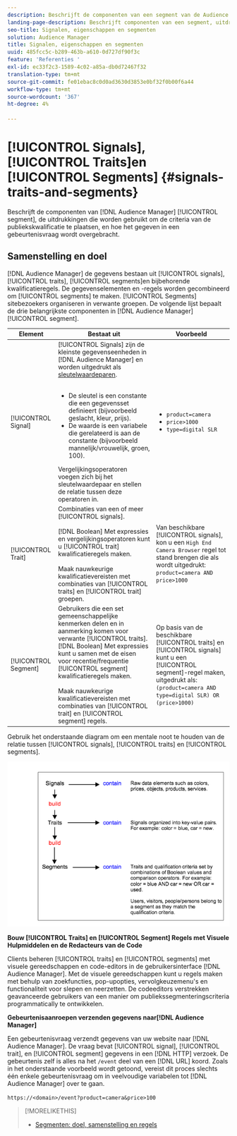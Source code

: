 ```yaml
---
description: Beschrijft de componenten van een segment van de Audience Manager, de uitdrukkingen die worden gebruikt om de criteria van de publiekskwalificatie te plaatsen, en hoe het gegeven in een gebeurtenisvraag wordt overgebracht.
landing-page-description: Beschrijft componenten van een segment, uitdrukkingen die worden gebruikt om de criteria van de publiekskwalificatie te plaatsen, en hoe het gegeven wordt overgebracht.
seo-title: Signalen, eigenschappen en segmenten
solution: Audience Manager
title: Signalen, eigenschappen en segmenten
uuid: 485fcc5c-b289-463b-a610-0d727df90f3c
feature: 'Referenties '
exl-id: ec33f2c3-1589-4c02-a85a-db0d72467f32
translation-type: tm+mt
source-git-commit: fe01ebac8c0d0ad3630d3853e0bf32f0b00f6a44
workflow-type: tm+mt
source-wordcount: '367'
ht-degree: 4%

---
```


# [!UICONTROL Signals],  [!UICONTROL Traits]en  [!UICONTROL Segments] {#signals-traits-and-segments}

Beschrijft de componenten van [!DNL Audience Manager] [!UICONTROL segment], de uitdrukkingen die worden gebruikt om de criteria van de publiekskwalificatie te plaatsen, en hoe het gegeven in een gebeurtenisvraag wordt overgebracht.

## Samenstelling en doel

[!DNL Audience Manager] de gegevens bestaan uit  [!UICONTROL signals],  [!UICONTROL traits],  [!UICONTROL segments]en bijbehorende kwalificatieregels. De gegevenselementen en -regels worden gecombineerd om [!UICONTROL segments] te maken. [!UICONTROL Segments] sitebezoekers organiseren in verwante groepen. De volgende lijst bepaalt de drie belangrijkste componenten in [!DNL Audience Manager] [!UICONTROL segment].

| Element | Bestaat uit | Voorbeeld |
|---|---|---|
| [!UICONTROL Signal] | [!UICONTROL Signals] zijn de kleinste gegevenseenheden in  [!DNL Audience Manager] en worden uitgedrukt als  [sleutelwaardeparen](../reference/key-value-pairs-explained.md).<br><br><ul><li>De sleutel is een constante die een gegevensset definieert (bijvoorbeeld geslacht, kleur, prijs).</li><li>De waarde is een variabele die gerelateerd is aan de constante (bijvoorbeeld mannelijk/vrouwelijk, groen, 100).</li></ul>Vergelijkingsoperatoren voegen zich bij het sleutelwaardepaar en stellen de relatie tussen deze operatoren in. | <ul><li>`product=camera`</li><li>`price>1000`</li><li>`type=digital SLR`</li></ul> |
| [!UICONTROL Trait] | Combinaties van een of meer [!UICONTROL signals].<br><br> [!DNL Boolean] Met expressies en vergelijkingsoperatoren kunt u  [!UICONTROL trait] kwalificatieregels maken. <br><br>Maak nauwkeurige kwalificatievereisten met combinaties van  [!UICONTROL traits] en  [!UICONTROL trait] groepen. | Van beschikbare [!UICONTROL signals], kon u een `High End Camera Browser` regel tot stand brengen die als wordt uitgedrukt: `product=camera AND price>1000` |
| [!UICONTROL Segment] | Gebruikers die een set gemeenschappelijke kenmerken delen en in aanmerking komen voor verwante [!UICONTROL traits]. [!DNL Boolean] Met expressies kunt u samen met de eisen voor recentie/frequentie  [!UICONTROL segment] kwalificatieregels maken.<br><br> Maak nauwkeurige kwalificatievereisten met combinaties van  [!UICONTROL trait] en  [!UICONTROL segment] regels. | Op basis van de beschikbare [!UICONTROL traits] en [!UICONTROL signals] kunt u een [!UICONTROL segment]-regel maken, uitgedrukt als:`(product=camera AND type=digital SLR) OR (price>1000)` |

Gebruik het onderstaande diagram om een mentale noot te houden van de relatie tussen [!UICONTROL signals], [!UICONTROL traits] en [!UICONTROL segments].

![](assets/signals-traits-segments.png)

**Bouw  [!UICONTROL Traits] en  [!UICONTROL Segment] Regels met Visuele Hulpmiddelen en de Redacteurs van de Code**

Clients beheren [!UICONTROL traits] en [!UICONTROL segments] met visuele gereedschappen en code-editors in de gebruikersinterface [!DNL Audience Manager]. Met de visuele gereedschappen kunt u regels maken met behulp van zoekfuncties, pop-upopties, vervolgkeuzemenu&#39;s en functionaliteit voor slepen en neerzetten. De codeeditors verstrekken geavanceerde gebruikers van een manier om publiekssegmenteringscriteria programmatically te ontwikkelen.

**Gebeurtenisaanroepen verzenden gegevens naar[!DNL Audience Manager]**

Een gebeurtenisvraag verzendt gegevens van uw website naar [!DNL Audience Manager]. De vraag bevat [!UICONTROL signal], [!UICONTROL trait], en [!UICONTROL segment] gegevens in een [!DNL HTTP] verzoek. De gebeurtenis zelf is alles na het `/event` deel van een [!DNL URL] koord. Zoals in het onderstaande voorbeeld wordt getoond, vereist dit proces slechts één enkele gebeurtenisvraag om in veelvoudige variabelen tot [!DNL Audience Manager] over te gaan.

`https://<domain>/event?product=camera&price>100`

>[!MORELIKETHIS]
>
>* [Segmenten: doel, samenstelling en regels](../features/segments/segments-purpose.md)

